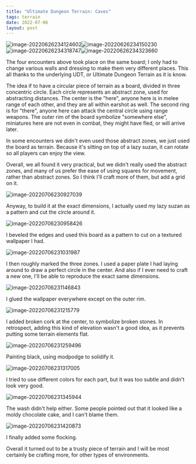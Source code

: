 ```yaml
---
title: "Ultimate Dungeon Terrain: Caves"
tags: terrain
date: 2022-07-06
layout: post
---
```


![image-20220626234124602](image-20220626234124602.2e538f0f1b.jpeg)![image-20220626234150230](image-20220626234150230.c080678164.jpeg)![image-20220626234318747](image-20220626234318747.28b7a11b00.jpeg)![image-20220626234323660](image-20220626234323660.acfcec9654.jpeg)

The four encounters above took place on the same board; I only had to change various walls and dressing to make them very different places. This all thanks to the underlying UDT, or Ultimate Dungeon Terrain as it is know.

The idea if to have a circular piece of terrain as a board, divided in three concentric circle. Each circle represents an abstract zone, used for abstracting distances. The center is the "here", anyone here is in melee range of each other, and they are all within earshot as well. The second ring is for "there", anyone here can attack the central circle using range weapons. The outer rim of the board symbolize "somewhere else", miniatures here are not even in combat, they might have fled, or will arrive later.

In some encounters we didn't even used those abstract zones, we just used the board as terrain. Because it's sitting on top of a lazy suzan, it can rotate so all players can enjoy the view.

Overall, we all found it very practical, but we didn't really used the abstract zones, and many of us prefer the ease of using squares for movement, rather than abstract zones. So I think I'll craft more of them, but add a grid on it.

![image-20220706230927039](image-20220706230927039.png)

Anyway, to build it at the exact dimensions, I actually used my lazy suzan as a pattern and cut the circle around it.

![image-20220706230958426](image-20220706230958426.png)

I beveled the edges and used this board as a pattern to cut on a textured wallpaper I had.

![image-20220706231031987](image-20220706231031987.png)

I then roughly marked the three zones. I used a paper plate I had laying around to draw a perfect circle in the center. And also if I ever need to craft a new one, I'll be able to reproduce the exact same dimensions.

![image-20220706231146843](image-20220706231146843.png)

I glued the wallpaper everywhere except on the outer rim.

![image-20220706231215779](image-20220706231215779.png)

I added broken cork at the center, to symbolize broken stones. In retrospect, adding this kind of elevation wasn't a good idea, as it prevents putting some terrain elements flat.

![image-20220706231259496](image-20220706231259496.png)

Painting black, using modpodge to solidify it.

![image-20220706231317005](image-20220706231317005.png)

I tried to use different colors for each part, but it was too subtle and didn't look very good.

![image-20220706231345944](image-20220706231345944.png)

The wash didn't help either. Some people pointed out that it looked like a moldy chocolate cake, and I can't blame them.

![image-20220706231420873](image-20220706231420873.png)

I finally added some flocking. 

Overall it turned out to be a trusty piece of terrain and I will be most certainly be crafting more, for other types of environments.
